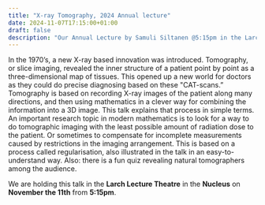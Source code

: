 ```yaml
---
title: "X-ray Tomography, 2024 Annual lecture"
date: 2024-11-07T17:15:00+01:00
draft: false
description: "Our Annual Lecture by Samuli Siltanen @5:15pm in the Larch lecture Theatre"
---
```

<!-- Join us for an engaging talk on the revolutionary innovation of tomography, which transformed medical imaging in the 1970s by creating detailed 3D maps of tissues from X-ray data. Learn about the mathematics behind this process, current research aimed at minimizing radiation exposure, and the techniques used to address incomplete measurements, all while participating in a fun audience quiz!  -->
In the 1970’s, a new X-ray based innovation was introduced. Tomography, or slice imaging, revealed the inner structure of a patient point by point as a three-dimensional map of tissues. This opened up a new world for doctors as they could do precise diagnosing based on these "CAT-scans.” Tomography is based on recording X-ray images of the patient along many directions, and then using mathematics in a clever way for combining the information into a 3D image. This talk explains that process in simple terms. An important research topic in modern mathematics is to look for a way to do tomographic imaging with the least possible amount of radiation dose to the patient. Or sometimes to compensate for incomplete measurements caused by restrictions in the imaging arrangement. This is based on a process called regularisation, also illustrated in the talk in an easy-to-understand way. Also: there is a fun quiz revealing natural tomographers among the audience.

We are holding this talk in the **Larch Lecture Theatre** in the **Nucleus** on **November the 11th** from **5:15pm**.
